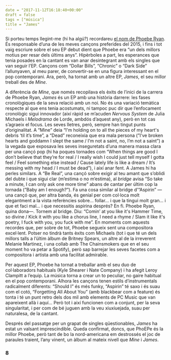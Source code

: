 ```yaml
---
date = "2017-11-12T16:18:40+00:00"
draft = false
tags = ["música"]
title = "James"
---
```

Si porteu temps llegint-me (hi ha algú?) recordareu [el nom de Phoebe Ryan](http://enricllonch.com/search/phoebe+ryan). És responsable d’una de les meves cançons preferides del 2015, i fins i tot vaig escriure sobre el seu EP debut dient que Phoebe era “un dels millors motius per resar dels últims anys”. Hipèrboles a part, les esperances que tenia posades en la cantant es van anar desintegrant amb els singles que van seguir l’EP. Cançons com “Dollar Bills”, “Chronic” o “Dark Side” l’allunyaven, al meu parer, de convertir-se en una figura interessant en el pop contemporani. Ara, però, ha tornat amb un altre EP, *James*, el seu millor treball des de *Mine*.

<!-- more -->

A diferència de *Mine*, que només recopilava els èxits de l’inici de la carrera de Phoebe Ryan, *James* és un EP amb una història darrere: les fases cronològiques de la seva relació amb un noi. No és una variació temàtica respecte al que ens tenia acostumats, ni tampoc puc dir que l’enfocament cronològic sigui innovador (així ràpid se m’acuden *Nervous System* de Julia Michaels i *Melodrama* de Lorde, ambdós d’aquest any), però en tot cas s’agraeix el focus. Les seves lletres, però, sempre han tingut punts d’originalitat. A “Mine” deia “I'm holding on to all the pieces of my heart's debris ‘til it’s time”, a “Dead” reconeixia que era mala persona (”I’ve broken hearts and goddamn I slept the same / I’m not a saint, no, I’m not a saint”) a la vegada que exposava les seves inseguretats d’una manera massa clara per una cançó pop (hi ha poques tornades com “When things are good I don’t believe that they’re for real / I really wish I could just tell myself I gotta feel / Feel something else instead / Cause lately life is like a dream / It’s messing with my head / I must be dead”), i així anar fent. A James hi ha perles similars. A “Be Real”, una cançó sobre exigir al teu amant que s’oblidi del dubte i que sigui clar (m’estima o no m’estima), al *bridge* avisa “So take a minute, I can only ask one more time” abans de cantar per últim cop la tornada (”Baby am I enough?”). Fa una cosa similar al bridge d’“Aspirin” —una cançó que, per altra banda, és genial per com col·loca molt elegantment a la vista referències sobre... follar... i que la tingui molt gran... i que et faci mal... i que necessitis aspirina després? En fi. Phoebe Ryan, quina dona—. Tornem al bridge. Diu: “Comin’ at you like it's Hammer Time, so divine / Kick it with you like a chorus line, I need a rhyme / Slam it like it's poetry, I fuck with you, you fuck with me”. En moments com aquests recordes que, per sobre de tot, Phoebe segueix sent una compositora excel·lent. Potser no tindrà tants èxits com Michaels (tot i que té un dels millors talls a l’últim àlbum de Britney Spears, un altre al de la irreverent Melanie Martinez, i una collab amb The Chainsmokers que en el seu moment ho va petar a Spotify), però sap barrejar les seves facetes com a compositora i artista amb una facilitat admirable.

Per aquest EP, Phoebe ha tornat a treballar amb el seu duo de col·laboradors habituals (Kyle Shearer i Nate Company) i ha afegit Leroy Clampitt a l’equip. La música torna a crear un to peculiar, no gaire habitual en el pop contemporani. Alhora les cançons tenen estils d’instrumentals radicalment diferents: “Should I” és més funky, “Aspirin” té saxo i és suau com el cotó, “Forgetting All About You” (amb blackbear com a feature) és tonta i té un punt retro dels dos mil amb elements de PC Music que van apareixent allà i aquí... Però tot i així funcionen com a conjunt, per la seva singularitat, i per com de bé juguen amb la veu xiuxiuejada, suau per naturalesa, de la cantant.

Després del passatge per un grapat de singles qüestionables, *James* ha estat un valsant imprescindible. Queda confirmat, doncs, que PhoEPe és la millor Phoebe, però tant de bo la nord-americana em destrossés el joc de paraules traient, l’any vinent, un àlbum al mateix nivell que *Mine* i *James*.

### 8